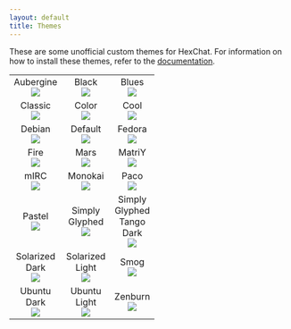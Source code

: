 ```yaml
---
layout: default
title: Themes
---
```


These are some unofficial custom themes for HexChat. For information on how to install these themes, refer to the [documentation](http://docs.hexchat.org/en/latest/appearance.html#theme-manager).

<!-- TODO: Clean up this mess -->

<table>
  <tr>
    <td style="width:60px;border:0;">
      <div style="text-align:center">Aubergine</div>
      <div style="display:block;text-align:center"><a href="http://dl.hexchat.org/themes/Aubergine.hct" imageanchor="1" rel="nofollow"><img border="0" src="https://sites.google.com/site/xchatwdk/_/rsrc/1342077093505/tips-tricks/hexchat-themes/aubergine.png" /></a></div>
    </td>
    <td style="width:60px;border:0;">
      <div style="text-align:center">Black</div>
      <div style="display:block;text-align:center"><a href="http://dl.hexchat.org/themes/Black.hct" imageanchor="1" rel="nofollow"><img border="0" src="https://sites.google.com/site/xchatwdk/_/rsrc/1342077093506/tips-tricks/hexchat-themes/black.png" /></a></div>
    </td>
    <td style="width:60px;border:0;">
      <div style="text-align:center">Blues</div>
      <div style="display:block;text-align:center"><a href="http://dl.hexchat.org/themes/Blues.hct" imageanchor="1" rel="nofollow"><img border="0" src="https://sites.google.com/site/xchatwdk/_/rsrc/1342077093506/tips-tricks/hexchat-themes/blues.png" /></a></div>
    </td>
  </tr>
  <tr>
    <td style="width:60px;border:0;">
      <div style="text-align:center">Classic</div>
      <div style="display:block;text-align:center"><a href="http://dl.hexchat.org/themes/Classic.hct" imageanchor="1" rel="nofollow"><img border="0" src="https://sites.google.com/site/xchatwdk/_/rsrc/1352685580737/tips-tricks/hexchat-themes/classic.png" /></a></div>
    </td>
    <td style="width:60px;border:0;">
      <div style="text-align:center;">Color</div>
      <div style="display:block;text-align:center"><a href="http://dl.hexchat.org/themes/Color.hct" imageanchor="1" rel="nofollow"><img border="0" src="https://sites.google.com/site/xchatwdk/_/rsrc/1342077093506/tips-tricks/hexchat-themes/color.png" /></a></div>
    </td>
    <td style="width:60px;border:0;">
      <div style="text-align:center">Cool</div>
      <div style="display:block;text-align:center"><a href="http://dl.hexchat.org/themes/Cool.hct" imageanchor="1" rel="nofollow"><img border="0" src="https://sites.google.com/site/xchatwdk/_/rsrc/1342077093506/tips-tricks/hexchat-themes/cool.png" /></a></div>
    </td>
  </tr>
  <tr>
    <td style="width:60px;border:0;">
      <div style="text-align:center">Debian</div>
      <div style="display:block;text-align:center"><a href="http://dl.hexchat.org/themes/Debian.hct" imageanchor="1" rel="nofollow"><img border="0" src="https://sites.google.com/site/xchatwdk/_/rsrc/1342077093506/tips-tricks/hexchat-themes/debian.png" /></a></div>
    </td>
    <td style="width:60px;border:0;">
      <div style="text-align:center">Default</div>
      <div style="display:block;text-align:center"><a href="http://dl.hexchat.org/themes/Default.hct" imageanchor="1" rel="nofollow"><img border="0" src="https://sites.google.com/site/xchatwdk/_/rsrc/1352685286521/tips-tricks/hexchat-themes/default.png" /></a></div>
    </td>
    <td style="width:60px;border:0;">
      <div style="text-align:center">Fedora</div>
      <div style="display:block;text-align:center"><a href="http://dl.hexchat.org/themes/Fedora.hct" imageanchor="1" rel="nofollow"><img border="0" src="https://sites.google.com/site/xchatwdk/_/rsrc/1342077093507/tips-tricks/hexchat-themes/fedora.png" /></a></div>
    </td>
  </tr>
  <tr>
    <td style="width:60px;border:0;">
      <div style="text-align:center">Fire</div>
      <div style="display:block;text-align:center"><a href="http://dl.hexchat.org/themes/Fire.hct" imageanchor="1" rel="nofollow"><img border="0" src="https://sites.google.com/site/xchatwdk/_/rsrc/1342077093507/tips-tricks/hexchat-themes/fire.png" /></a></div>
    </td>
    <td style="width:60px;border:0;">
      <div style="text-align:center">Mars</div>
      <div style="display:block;text-align:center"><a href="http://dl.hexchat.org/themes/Mars.hct" imageanchor="1" rel="nofollow"><img border="0" src="https://sites.google.com/site/xchatwdk/_/rsrc/1342077093507/tips-tricks/hexchat-themes/mars.png" /></a></div>
    </td>
    <td style="width:60px;border:0;">
      <div style="text-align:center;">MatriY</div>
      <div style="display:block;text-align:center"><a href="http://dl.hexchat.org/themes/MatriY.hct" imageanchor="1" rel="nofollow"><img border="0" src="https://sites.google.com/site/xchatwdk/_/rsrc/1342077093508/tips-tricks/hexchat-themes/matriy.png" /></a></div>
    </td>
  </tr>
  <tr>
    <td style="width:60px;border:0;">
      <div style="text-align:center;">mIRC</div>
      <div style="display:block;text-align:center"><a href="http://dl.hexchat.org/themes/mIRC.hct" imageanchor="1" rel="nofollow"><img border="0" src="https://sites.google.com/site/xchatwdk/_/rsrc/1352685599050/tips-tricks/hexchat-themes/mirc.png" /></a></div>
    </td>
    <td style="width:60px;border:0;">
      <div style="text-align:center;">Monokai</div>
      <div style="display:block;text-align:center"><a href="http://dl.hexchat.org/themes/Monokai.hct" imageanchor="1" rel="nofollow"><img border="0" src="https://sites.google.com/site/xchatwdk/_/rsrc/1342077093508/tips-tricks/hexchat-themes/monokai.png" /></a></div>
    </td>
    <td style="width:60px;border:0;">
      <div style="text-align:center;">Paco</div>
      <div style="display:block;text-align:center"><a href="http://dl.hexchat.org/themes/Paco.hct" imageanchor="1" rel="nofollow"><img border="0" src="https://sites.google.com/site/xchatwdk/_/rsrc/1342077093508/tips-tricks/hexchat-themes/paco.png" /></a></div>
    </td>
  </tr>
  <tr>
    <td style="width:60px;border:0;">
      <div style="text-align:center;">Pastel</div>
      <div style="display:block;text-align:center"><a href="http://dl.hexchat.org/themes/Pastel.hct" imageanchor="1" rel="nofollow"><img border="0" src="https://sites.google.com/site/xchatwdk/_/rsrc/1342077093508/tips-tricks/hexchat-themes/pastel.png" /></a></div>
    </td>
    <td style="width:60px;border:0;">
      <div style="text-align:center">Simply Glyphed</div>
      <div style="display:block;text-align:center"><a href="http://dl.hexchat.org/themes/Simply%20Glyphed.hct" imageanchor="1" rel="nofollow"><img border="0" src="https://sites.google.com/site/xchatwdk/_/rsrc/1342077093508/tips-tricks/hexchat-themes/simplyglyphed.png" /></a></div>
    </td>
    <td style="width:60px;border:0;">
      <div style="text-align:center">Simply Glyphed Tango Dark</div>
      <div style="display:block;text-align:center"><a href="http://dl.hexchat.org/themes/Simply%20Glyphed%20Tango%20Dark.hct" imageanchor="1" rel="nofollow"><img border="0" src="https://sites.google.com/site/xchatwdk/_/rsrc/1342077093509/tips-tricks/hexchat-themes/simplyglyphedtangodark.png" /></a></div>
    </td>
  </tr>
  <tr>
 	<td style="width:60px;border:0;">
      <div style="text-align:center;">Solarized Dark</div>
      <div style="display:block;text-align:center"><a href="http://dl.hexchat.org/themes/Solarized%20Dark.hct" imageanchor="1" rel="nofollow"><img border="0" src="http://i.imgur.com/NZh48PF.jpg" /></a></div>
    </td>
	<td style="width:60px;border:0;">
      <div style="text-align:center;">Solarized Light</div>
      <div style="display:block;text-align:center"><a href="http://dl.hexchat.org/themes/Solarized%20Light.hct" imageanchor="1" rel="nofollow"><img border="0" src="http://i.imgur.com/vKo1SuN.jpg" /></a></div>
    </td>
    <td style="width:60px;border:0;">
      <div style="text-align:center;">Smog</div>
      <div style="display:block;text-align:center"><a href="http://dl.hexchat.org/themes/Smog.hct" imageanchor="1" rel="nofollow"><img border="0" src="https://sites.google.com/site/xchatwdk/_/rsrc/1342077093509/tips-tricks/hexchat-themes/smog.png" /></a></div>
    </td>
  </tr>
  <tr>
    <td style="width:60px;border:0;">
      <div style="text-align:center">Ubuntu Dark</div>
      <div style="display:block;text-align:center"><a href="http://dl.hexchat.org/themes/Ubuntu%20Dark.hct" imageanchor="1" rel="nofollow"><img border="0" src="https://sites.google.com/site/xchatwdk/_/rsrc/1342077093509/tips-tricks/hexchat-themes/ubuntudark.png" /></a></div>
    </td>
    <td style="width:60px;border:0;">
      <div style="text-align:center">Ubuntu Light</div>
      <div style="display:block;text-align:center"><a href="http://dl.hexchat.org/themes/Ubuntu%20Light.hct" imageanchor="1" rel="nofollow"><img border="0" src="https://sites.google.com/site/xchatwdk/_/rsrc/1342077093509/tips-tricks/hexchat-themes/ubuntulight.png" /></a></div>
    </td>
    <td style="width:60px;border:0;">
      <div style="text-align:center">Zenburn</div>
      <div style="display:block;text-align:center"><a href="http://dl.hexchat.org/themes/Zenburn.hct" imageanchor="1" rel="nofollow"><img border="0" src="https://sites.google.com/site/xchatwdk/_/rsrc/1342360654665/tips-tricks/hexchat-themes/zenburn.png" /></a></div>
    </td>
  </tr>
</table>

